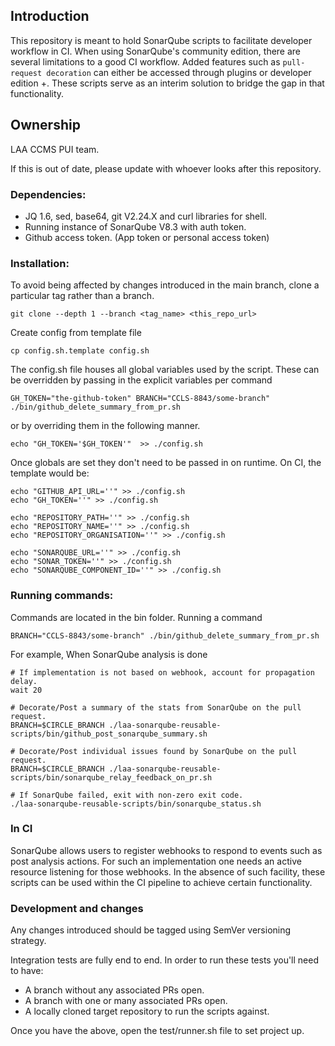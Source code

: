 ## Introduction

This repository is meant to hold SonarQube scripts to facilitate developer workflow in CI. When using SonarQube's community edition, there are several limitations to a good CI workflow. Added features such as `pull-request decoration` can either be accessed through plugins or developer edition +. These scripts serve as an interim solution to bridge the gap in that functionality.

## Ownership

LAA CCMS PUI team.

If this is out of date, please update with whoever looks after this repository.

### Dependencies:
- JQ 1.6, sed, base64, git V2.24.X and curl libraries for shell.
- Running instance of SonarQube V8.3 with auth token.
- Github access token. (App token or personal access token)

### Installation:

To avoid being affected by changes introduced in the main branch, clone a particular tag rather than a branch.

```
git clone --depth 1 --branch <tag_name> <this_repo_url>
```

Create config from template file

```
cp config.sh.template config.sh
```

The config.sh file houses all global variables used by the script. These can be overridden by passing in the explicit variables per command

```
GH_TOKEN="the-github-token" BRANCH="CCLS-8843/some-branch" ./bin/github_delete_summary_from_pr.sh
```

or by overriding them in the following manner.

```
echo "GH_TOKEN='$GH_TOKEN'"  >> ./config.sh
```

Once globals are set they don't need to be passed in on runtime. On CI, the template would be:

```
echo "GITHUB_API_URL=''" >> ./config.sh
echo "GH_TOKEN=''" >> ./config.sh

echo "REPOSITORY_PATH=''" >> ./config.sh
echo "REPOSITORY_NAME=''" >> ./config.sh
echo "REPOSITORY_ORGANISATION=''" >> ./config.sh

echo "SONARQUBE_URL=''" >> ./config.sh
echo "SONAR_TOKEN=''" >> ./config.sh
echo "SONARQUBE_COMPONENT_ID=''" >> ./config.sh
```

### Running commands:

Commands are located in the bin folder. Running a command

```
BRANCH="CCLS-8843/some-branch" ./bin/github_delete_summary_from_pr.sh
```

For example, When SonarQube analysis is done

```
# If implementation is not based on webhook, account for propagation delay.
wait 20

# Decorate/Post a summary of the stats from SonarQube on the pull request.
BRANCH=$CIRCLE_BRANCH ./laa-sonarqube-reusable-scripts/bin/github_post_sonarqube_summary.sh

# Decorate/Post individual issues found by SonarQube on the pull request.
BRANCH=$CIRCLE_BRANCH ./laa-sonarqube-reusable-scripts/bin/sonarqube_relay_feedback_on_pr.sh

# If SonarQube failed, exit with non-zero exit code.
./laa-sonarqube-reusable-scripts/bin/sonarqube_status.sh
```

### In CI

SonarQube allows users to register webhooks to respond to events such as post analysis actions. For such an implementation one needs an active resource listening for those webhooks. In the absence of such facility, these scripts can be used within the CI pipeline to achieve certain functionality.

### Development and changes

Any changes introduced should be tagged using SemVer versioning strategy.

Integration tests are fully end to end. In order to run these tests you'll need to have:
- A branch without any associated PRs open.
- A branch with one or many associated PRs open.
- A locally cloned target repository to run the scripts against.

Once you have the above, open the test/runner.sh file to set project up. 
